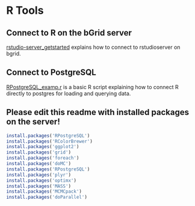 # R Tools
## Connect to R on the bGrid server
[rstudio-server_getstarted](rstudio-server_getstarted.md) explains how to connect to rstudioserver on bgrid. 


## Connect to PostgreSQL
[RPostgreSQL_examp.r](RPostgreSQL_examp.r) is a basic R script explaining how to connect R directly to postgres for loading and querying data.  

## Please edit this readme with installed packages on the server!
```R
install.packages('RPostgreSQL')
install.packages('RColorBrewer')
install.packages('ggplot2')
install.packages('grid')
install.packages('foreach')
install.packages('doMC')
install.packages('RPostgreSQL')
install.packages('plyr')
install.packages('optimx')
install.packages('MASS')
install.packages('MCMCpack')
install.packages('doParallel')
```
